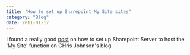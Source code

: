 ```yaml
---
title: "How to set up Sharepoint My Site sites"
category: "Blog"
date: 2011-01-17
---
```



I found a really good [post](http://blogs.msdn.com/cjohnson/archive/2006/09/15/754902.aspx) on how to set up Sharepoint Server to host the 'My Site' function on CHris Johnson's blog.